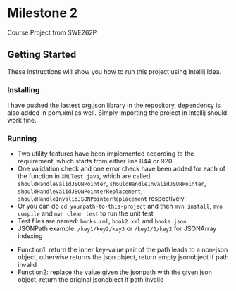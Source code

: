 # Milestone 2

Course Project from SWE262P

## Getting Started

These instructions will show you how to run this project using Intellij Idea.


### Installing

I have pushed the lastest org.json library in the repository, dependency is also added in pom.xml as well. Simply importing the project in Intellij should work fine.

### Running

* Two utility features have been implemented according to the requirement, which starts from either line 844 or 920
* One validation check and one error check have been added for each of the function in `XMLTest.java`, which are called `shouldHandleValidJSONPointer`, `shouldHandleInvalidJSONPointer`, `shouldHandleValidJSONPointerReplacement`, `shouldHandleInvalidJSONPointerReplacement` respectively
* Or you can do `cd yourpath-to-this-project` and then `mvn install`, `mvn compile` and `mvn clean test` to run the unit test
* Test files are named: `books.xml`, `book2.xml` and `books.json`
* JSONPath example: `/key1/key2/key3` or `/key1/0/key2` for JSONArray indexing
- Function1: return the inner key-value pair of the path leads to a non-json object, otherwise returns the json object, return empty jsonobject if path invalid
- Function2: replace the value given the jsonpath with the given json object, return the original jsonobject if path invalid